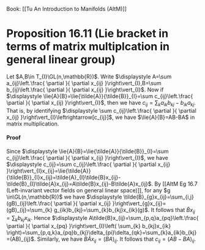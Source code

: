 Book: [[Tu An Introduction to Manifolds (AItM)]]
# Proposition 16.11 (Lie bracket in terms of matrix multiplcation in general linear group)
Let $A,B\in T_{I}\GL(n,\mathbb{R})$.
Write $\displaystyle A=\sum a_{ij}\left.\frac{ \partial }{ \partial x_{ij} }\right\vert_{I},B=\sum b_{ij}\left.\frac{ \partial }{ \partial x_{ij} }\right\vert_{I}$.
Now if $\displaystyle \lie{A}{B}=\lie{\tilde{A}}{\tilde{B}}_{I}=\sum c_{ij}\left.\frac{ \partial }{ \partial x_{ij} }\right\vert_{I}$, then we have $c_{ij}=\sum_{k}a_{ik}b_{kj}-b_{ik}a_{kj}$.
That is, by identifying $\displaystyle \sum c_{ij}\left.\frac{ \partial }{ \partial x_{ij} }\right\vert_{I}\leftrightarrow[c_{ij}]$, we have $\lie{A}{B}=AB-BA$ in matrix multiplication.
#### Proof
Since $\displaystyle \lie{A}{B}=\lie{\tilde{A}}{\tilde{B}}_{I}=\sum c_{ij}\left.\frac{ \partial }{ \partial x_{ij} }\right\vert_{I}$, we have $\displaystyle c_{ij}=\sum c_{ij}\left.\frac{ \partial }{ \partial x_{ij} }\right\vert_{I}x_{ij}=\lie{\tilde{A}}{\tilde{B}}_{I}x_{ij}=\tilde{A}_{I}\tilde{B}x_{ij}-\tilde{B}_{I}\tilde{A}x_{ij}=A\tilde{B}x_{ij}-B\tilde{A}x_{ij}$.
By [[AItM Eg 16.7 (Left-invariant vector fields on general linear space)]], for any $g \in\GL(n,\mathbb{R})$ we have $\displaystyle \tilde{B}_{g}x_{ij}=\sum_{i,j}(gB)_{ij}\left.\frac{ \partial }{ \partial x_{ij} }\right\vert_{g}x_{ij}=(gB)_{ij}=\sum_{k} g_{ik}b_{kj}=\sum_{k}b_{kj}x_{ik}(g)$.
It follows that $\displaystyle \tilde{B}x_{ij}=\sum_{k}b_{kj}x_{ik}$.
Hence $\displaystyle A\tilde{B}x_{ij}=\sum_{p,q}a_{pq}\left.\frac{ \partial }{ \partial x_{pq} }\right\vert_{I}\left( \sum_{k} b_{kj}x_{ik} \right)=\sum_{p,q,k}a_{pq}b_{kj}\delta_{pi}\delta_{qk}=\sum_{k}a_{ik}b_{kj}=(AB)_{ij}$.
Similarly, we have $B\tilde{A}x_{ij}=(BA)_{ij}$.
It follows that $c_{ij}=(AB-BA)_{ij}$.